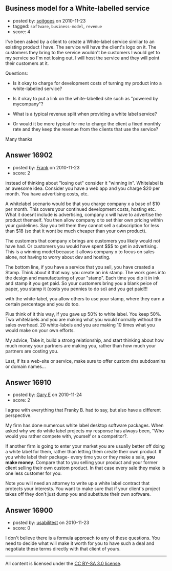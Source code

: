 ## Business model for a White-labelled service

- posted by: [soitgoes](https://stackexchange.com/users/-1/5539-soitgoes) on 2010-11-23
- tagged: `software`, `business-model`, `revenue`
- score: 4

I've been asked by a client to create a White-label service similar to an existing product I have. The service will have the client's logo on it. The customers they bring to the service wouldn't be customers I would get to my service so I'm not losing out. I will host the service and they will point their customers at it.

Questions:

* Is it okay to charge for development costs of turning my product into a white-labelled service?

* Is it okay to put a link on the white-labelled site such as "powered by mycompany"?

* What is a typical revenue split when providing a white label service?

* Or would it be more typical for me to charge the client a fixed monthly rate and they keep the revenue from the clients that use the service?

Many thanks


## Answer 16902

- posted by: [Frank](https://stackexchange.com/users/-1/4858-frank) on 2010-11-23
- score: 2

instead of thinking about "losing out" consider it "winning in".  Whitelabel is an awesome idea.  Consider you have a web app and you charge $20 per month.  You have advertising costs, etc. 

A whitelabel scenario would be that you charge company x a base of $10 per month.  This covers your continued development costs, hosting etc.  What it doesnt include is advertising, company x will have to advertise the product themself.  You then allow company x to set thier own pricing within your guidelines.  Say you tell them they cannot sell a subscription for less than $18 (so that it wont be much cheaper than your own product).

The customers that company x brings are customers you likely would not have had.  Or customers you would have spent $$$ to get in advertising.  This is a winning model because it allows company x to focus on sales alone, not having to worry about dev and hosting.

The bottom line, if you have a service that you sell, you have created a Stamp.
Think about it that way.  you create an ink stamp.  The work goes into the design and manufacturing of your "stamp".  Each time you dip it in ink and stamp it you get paid.  So your customers bring you a blank peice of paper, you stamp it (costs you pennies to do so) and you get paid!!!

with the white-label, you allow others to use your stamp, where they earn a certain percentage and you do too.


Plus think of it this way, if you gave up 50% to white label. You keep 50%.  Two whitelabels and you are making what you would normally without the sales overhead.  20 white-labels and you are making 10 times what you would make on your own efforts. 

My advice,
Take it, build a strong relationship, and start thinking about how much money your partners are making you, rather than how much your partners are costing you.

Last, if its a web-site or service, make sure to offer custom dns subdoamins or domain names... 


## Answer 16910

- posted by: [Gary E](https://stackexchange.com/users/-1/2587-gary-e) on 2010-11-24
- score: 2

I agree with everything that Franky B. had to say, but also have a different perspective.
 
My firm has done numerous white label desktop software packages. When asked why we do white label projects my response has always been, "Who would you rather compete with, yourself or a competitor?.

If another firm is going to enter your market you are usually better off doing a white label for them, rather than letting them create their own product. If you white label their package- every time you or they make a sale, **you make money**. Compare that to you selling your product and your former client selling their own custom product. In that case every sale they make is one less customer for you.

Note you will need an attorney to write up a white label contract that protects your interests. You want to make sure that if your client's project takes off they don't just dump you and substitute their own software.


## Answer 16900

- posted by: [usabilitest](https://stackexchange.com/users/-1/3024-usabilitest) on 2010-11-23
- score: 0

I don't believe there is a formula approach to any of these questions. You need to decide what will make it worth for you to have such a deal and negotiate these terms directly with that client of yours.



---

All content is licensed under the [CC BY-SA 3.0 license](https://creativecommons.org/licenses/by-sa/3.0/).
